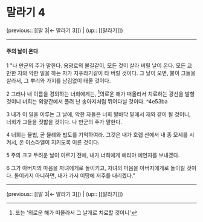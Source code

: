 # 말라기 4

(previous:: [[말 3|← 말라기 3]]) | (up:: [[말라기]])

***
#### 주의 날이 온다

1 
"나 만군의 주가 말한다. 용광로의 불길같이, 모든 것이 살라 버릴 날이 온다. 모든 교만한 자와 악한 일을 하는 자가 지푸라기같이 타 버릴 것이다. 그 날이 오면, 불이 그들을 살라서, 그 뿌리와 가지를 남김없이 태울 것이다.


2 
그러나 내 이름을 경외하는 너희에게는, [^1]의로운 해가 떠올라서 치료하는 광선을 발할 것이니 너희는 외양간에서 풀려 난 송아지처럼 뛰어다닐 것이다. ^4e53ba


3 
내가 이 일을 이루는 그 날에, 악한 자들은 너희 발바닥 밑에서 재와 같이 될 것이니, 너희가 그들을 짓밟을 것이다. 나 만군의 주가 말한다.


4 
너희는 율법, 곧 율례와 법도를 기억하여라. 그것은 내가 호렙 산에서 내 종 모세를 시켜서, 온 이스라엘이 지키도록 이른 것이다.


5 
주의 크고 두려운 날이 이르기 전에, 내가 너희에게 에리야 예언자를 보내겠다.


6 
그가 아버지의 마음을 자녀에게로 돌이키고, 자녀의 마음을 아버지에게로 돌이킬 것이다. 돌이키지 아니하면, 내가 가서 이땅에 저주를 내리겠다."


***

(previous:: [[말 3|← 말라기 3]]) | (up:: [[말라기]])

[^1]: 또는 '의로운 해가 떠올라서 그 날개로 치료할 것이니'